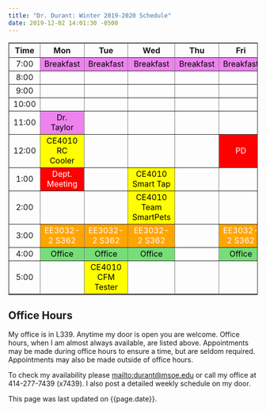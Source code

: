 ```yaml
---
title: "Dr. Durant: Winter 2019-2020 Schedule"
date: 2019-12-02 14:01:30 -0500
---
```


<style type="text/css">
td		{	text-align: center;				}
td.oh		{	background-color: #77DD77;	color: black;	}
td.am		{	background-color: red;		color: white;	}
td.ce4010	{	background-color: yellow;	color: black;	}
td.ee3032       {       background-color: orange;       color: white;   }
td.lunch	{	background-color: violet;	color: black;	}
</style>

<div align="center">
<table border>
<tr><th>Time</th>	<th>Mon</th>					<th>Tue</th>					<th>Wed</th>					<th>Thu</th>				<th>Fri</th>					</tr>
<tr><td>7:00</td>	<td class="lunch">Breakfast</td>		<td class="lunch">Breakfast</td>		<td class="lunch">Breakfast</td>		<td class="lunch">Breakfast</td>	<td class="lunch">Breakfast</td>		</tr>
<tr><td>8:00</td>	<td>&nbsp;</td>					<td>&nbsp;</td>					<td>&nbsp;</td>					<td>&nbsp;</td>				<td>&nbsp;</td>					</tr>
<tr><td>9:00</td>	<td>&nbsp;</td>					<td>&nbsp;</td>					<td>&nbsp;</td>					<td>&nbsp;</td>				<td>&nbsp;</td>					</tr>
<tr><td>10:00</td>	<td>&nbsp;</td>					<td>&nbsp;</td>					<td>&nbsp;</td>					<td>&nbsp;</td>				<td>&nbsp;</td>					</tr>
<tr><td>11:00</td>	<td class="lunch">Dr. Taylor</td>		<td>&nbsp;</td>					<td>&nbsp;</td>					<td>&nbsp;</td>				<td>&nbsp;</td>					</tr>
<tr><td>12:00</td>	<td class="ce4010">CE4010 RC Cooler</td>	<td>&nbsp;</td>					<td>&nbsp;</td>					<td>&nbsp;</td>				<td class="am">PD</td>				</tr>
<tr><td>1:00</td>	<td class="am">Dept. Meeting</td>		<td>&nbsp;</td>					<td class="ce4010">CE4010 Smart Tap</td>	<td>&nbsp;</td>				<td>&nbsp;</td>					</tr>
<tr><td>2:00</td>	<td>&nbsp;</td>					<td>&nbsp;</td>					<td class="ce4010">CE4010 Team SmartPets</td>	<td>&nbsp;</td>				<td>&nbsp;</td>					</tr>
<tr><td>3:00</td>	<td class="ee3032">EE3032-2&nbsp;S362</td>	<td class="ee3032">EE3032-2&nbsp;S362</td>	<td class="ee3032">EE3032-2&nbsp;S362</td>	<td>&nbsp;</td>				<td class="ee3032">EE3032-2&nbsp;S362</td>	</tr>
<tr><td>4:00</td>	<td class="oh">Office</td>			<td class="oh">Office</td>			<td class="oh">Office</td>			<td>&nbsp;</td>				<td class="oh">Office</td>			</tr>
<tr><td>5:00</td>	<td>&nbsp;</td>					<td class="ce4010">CE4010 CFM Tester</td>	<td>&nbsp;</td>					<td>&nbsp;</td>				<td>&nbsp;</td>					</tr>
</table>
</div>

## Office Hours

My office is in L339.
Anytime my door is open you are welcome.
Office hours, when I am almost always available, are listed above.
Appointments may be made during	office hours to	ensure a time, but are seldom required.
Appointments may also be made outside of office hours.

To check my availability please <mailto:durant@msoe.edu> or call my office at 414-277-7439 (x7439).
I also post a detailed weekly schedule on my door.

This page was last updated on {{page.date}}.

